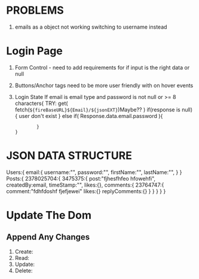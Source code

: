 # PROBLEMS

1. emails as a object not working switching to username instead

# Login Page

1.  Form Control - need to add requirements for if input is the right data or null
2.  Buttons/Anchor tags need to be more user friendly with on hover events
3.  Login State
    If email is email type and password is not null or >= 8 characters{
    TRY: get( fetch(`${fireBaseURL}${Email}/${jsonEXT}`)Maybe?? )
    if(response is null){
    user don't exist
    }
    else if( Response.data.email.password ){

                }
        }

# JSON DATA STRUCTURE

Users:{
email:{
username:"",
password:"",
firstName:"",
lastName:"",
}
}
Posts:{
2378025704:{
3475375:{
post:"fjhesfhfeo hfowehfi",
createdBy:email,
timeStamp:"",
likes:{},
comments:{
23764747:{
comment:"fdhfdoshf fjefjewei"
likes:{}
replyComments:{}
}
}
}
}
}

# Update The Dom

## Append Any Changes

1. Create:
2. Read:
3. Update:
4. Delete:
